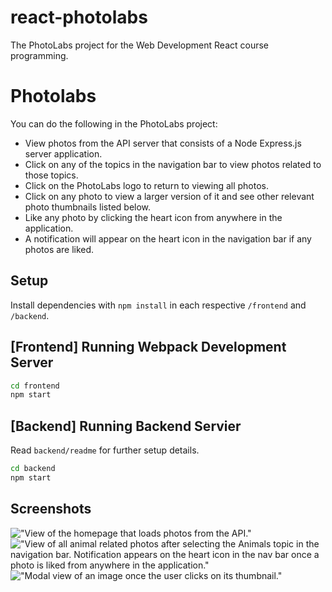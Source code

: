 # react-photolabs
The PhotoLabs project for the Web Development React course programming.

# Photolabs
You can do the following in the PhotoLabs project:
- View photos from the API server that consists of a Node Express.js server application. 
- Click on any of the topics in the navigation bar to view photos related to those topics. 
- Click on the PhotoLabs logo to return to viewing all photos. 
- Click on any photo to view a larger version of it and see other relevant photo thumbnails listed below. 
- Like any photo by clicking the heart icon from anywhere in the application. 
- A notification will appear on the heart icon in the navigation bar if any photos are liked.

## Setup

Install dependencies with `npm install` in each respective `/frontend` and `/backend`.

## [Frontend] Running Webpack Development Server

```sh
cd frontend
npm start
```

## [Backend] Running Backend Servier

Read `backend/readme` for further setup details.

```sh
cd backend
npm start
```
## Screenshots
!["View of the homepage that loads photos from the API."](https://github.com/xangelaz/photolabs-starter/blob/main/docs/photolabs_homepage.png?raw=true)
!["View of all animal related photos after selecting the Animals topic in the navigation bar. Notification appears on the heart icon in the nav bar once a photo is liked from anywhere in the application."](https://github.com/xangelaz/photolabs-starter/blob/main/docs/photolabs_like.png?raw=true)
!["Modal view of an image once the user clicks on its thumbnail."](https://github.com/xangelaz/photolabs-starter/blob/main/docs/photolabs_modal_view.png?raw=true)